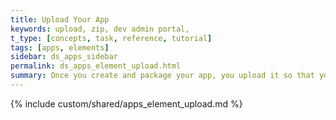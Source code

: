 ```yaml
---
title: Upload Your App
keywords: upload, zip, dev admin portal,
t_type: [concepts, task, reference, tutorial]
tags: [apps, elements]
sidebar: ds_apps_sidebar
permalink: ds_apps_element_upload.html
summary: Once you create and package your app, you upload it so that you can test it and eventually release it to your customers.
---
```

{% include custom/shared/apps_element_upload.md %}